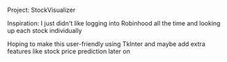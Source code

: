Project: StockVisualizer

Inspiration: I just didn't like logging into Robinhood all the time and looking up each stock individually

Hoping to make this user-friendly using TkInter and maybe add extra features like stock price prediction later on

